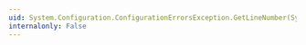 ```yaml
---
uid: System.Configuration.ConfigurationErrorsException.GetLineNumber(System.Xml.XmlReader)
internalonly: False
---
```

